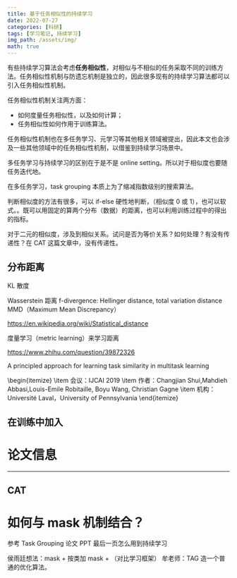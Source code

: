 ```yaml
---
title: 基于任务相似性的持续学习
date: 2022-07-27
categories: [科研]
tags: [学习笔记, 持续学习]
img_path: /assets/img/
math: true
---
```


有些持续学习算法会考虑**任务相似性**，对相似与不相似的任务采取不同的训练方法。任务相似性机制与防遗忘机制是独立的，因此很多现有的持续学习算法都可以引入任务相似性机制。

任务相似性机制关注两方面：

- 如何度量任务相似性，以及如何计算；
- 任务相似性如何作用于训练算法。

任务相似性机制也在多任务学习、元学习等其他相关领域被提出，因此本文也会涉及一些其他领域中的任务相似性机制，以借鉴到持续学习场景中。



多任务学习与持续学习的区别在于是不是 online setting。所以对于相似度也要随任务迭代地。

在多任务学习，task grouping 本质上为了缩减指数级别的搜索算法。


判断相似度的方法有很多，可以 if-else 硬性地判断，（相似度 0 或 1），也可以软式。。既可以用固定的算两个分布（数据）的距离，也可以利用训练过程中的得出的指标。

对于二元的相似度，涉及到相似关系。试问是否为等价关系？如何处理？有没有传递性？在 CAT 这篇文章中，没有传递性。




## 分布距离

KL 散度

Wasserstein 距离
f-divergence: Hellinger distance, total variation distance
MMD（Maximum Mean Discrepancy）

https://en.wikipedia.org/wiki/Statistical_distance


度量学习（metric learning）来学习距离

https://www.zhihu.com/question/39872326

A principled approach for learning task similarity in multitask learning

\begin{itemize}
    \item 会议：IJCAI 2019
    \item 作者：Changjian Shui,Mahdieh Abbasi,Louis-Emile Robitaille, Boyu Wang, Christian Gagne
    \item 机构：Université Laval，University of Pennsylvania
\end{itemize}

## 在训练中加入





# 论文信息



------------


##  CAT





# 如何与 mask 机制结合？

参考 Task Grouping 论文 PPT 最后一页怎么用到持续学习



侯雨廷想法：mask + 按类加 mask + （对比学习框架）
牟老师：TAG 造一个普通的优化算法。